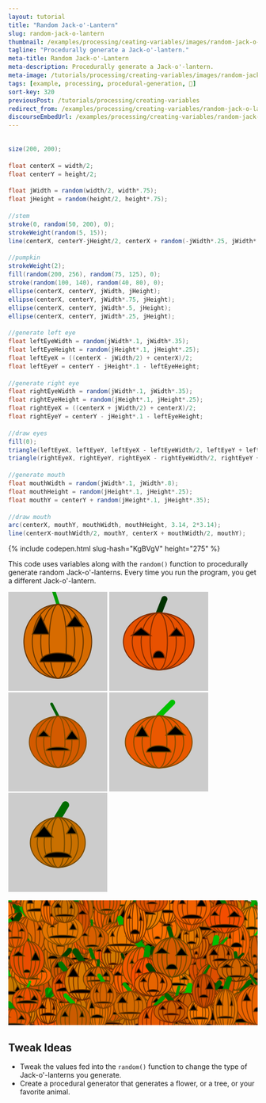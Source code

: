 ```yaml
---
layout: tutorial
title: "Random Jack-o'-Lantern"
slug: random-jack-o-lantern
thumbnail: /examples/processing/ceating-variables/images/random-jack-o-lantern-1.png
tagline: "Procedurally generate a Jack-o'-lantern."
meta-title: Random Jack-o'-Lantern
meta-description: Procedurally generate a Jack-o'-lantern.
meta-image: /tutorials/processing/creating-variables/images/random-jack-o-lantern-2.png
tags: [example, processing, procedural-generation, 🎃]
sort-key: 320
previousPost: /tutorials/processing/creating-variables
redirect_from: /examples/processing/creating-variables/random-jack-o-lantern
discourseEmbedUrl: /examples/processing/creating-variables/random-jack-o-lantern
---
```


```java

size(200, 200);

float centerX = width/2;
float centerY = height/2;

float jWidth = random(width/2, width*.75);
float jHeight = random(height/2, height*.75);

//stem
stroke(0, random(50, 200), 0);
strokeWeight(random(5, 15));
line(centerX, centerY-jHeight/2, centerX + random(-jWidth*.25, jWidth*.25), centerY - jHeight*.75);

//pumpkin
strokeWeight(2);
fill(random(200, 256), random(75, 125), 0);
stroke(random(100, 140), random(40, 80), 0);
ellipse(centerX, centerY, jWidth, jHeight);
ellipse(centerX, centerY, jWidth*.75, jHeight);
ellipse(centerX, centerY, jWidth*.5, jHeight);
ellipse(centerX, centerY, jWidth*.25, jHeight);

//generate left eye
float leftEyeWidth = random(jWidth*.1, jWidth*.35);
float leftEyeHeight = random(jHeight*.1, jHeight*.25);
float leftEyeX = ((centerX - jWidth/2) + centerX)/2;
float leftEyeY = centerY - jHeight*.1 - leftEyeHeight;

//generate right eye
float rightEyeWidth = random(jWidth*.1, jWidth*.35);
float rightEyeHeight = random(jHeight*.1, jHeight*.25);
float rightEyeX = ((centerX + jWidth/2) + centerX)/2;
float rightEyeY = centerY - jHeight*.1 - leftEyeHeight;

//draw eyes
fill(0);
triangle(leftEyeX, leftEyeY, leftEyeX - leftEyeWidth/2, leftEyeY + leftEyeHeight, leftEyeX + leftEyeWidth/2, leftEyeY + leftEyeHeight);
triangle(rightEyeX, rightEyeY, rightEyeX - rightEyeWidth/2, rightEyeY + rightEyeHeight, rightEyeX + rightEyeWidth/2, rightEyeY + rightEyeHeight);

//generate mouth
float mouthWidth = random(jWidth*.1, jWidth*.8);
float mouthHeight = random(jHeight*.1, jHeight*.25);
float mouthY = centerY + random(jHeight*.1, jHeight*.35);

//draw mouth
arc(centerX, mouthY, mouthWidth, mouthHeight, 3.14, 2*3.14);
line(centerX-mouthWidth/2, mouthY, centerX + mouthWidth/2, mouthY);
```

{% include codepen.html slug-hash="KgBVgV" height="275" %}

This code uses variables along with the `random()` function to procedurally generate random Jack-o'-lanterns. Every time you run the program, you get a different Jack-o'-lantern.

![random Jack-o'-lantern](/tutorials/processing/creating-variables/images/random-jack-o-lantern-3.png) ![random Jack-o'-lantern](/tutorials/processing/creating-variables/images/random-jack-o-lantern-4.png) ![random Jack-o'-lantern](/tutorials/processing/creating-variables/images/random-jack-o-lantern-5.png) ![random Jack-o'-lantern](/tutorials/processing/creating-variables/images/random-jack-o-lantern-6.png) ![random Jack-o'-lantern](/tutorials/processing/creating-variables/images/random-jack-o-lantern-7.png)

![random Jack-o'-lantern](/tutorials/processing/creating-variables/images/random-jack-o-lantern-2.png)

## Tweak Ideas

- Tweak the values fed into the `random()` function to change the type of Jack-o'-lanterns you generate.
- Create a procedural generator that generates a flower, or a tree, or your favorite animal.

